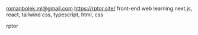 romanbolek.ml@gmail.com
https://rptor.site/
front-end web
learning next.js, react, tailwind css, typescript, html, css

rptor
